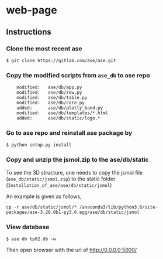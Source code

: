 # web-page

## Instructions
### Clone the most recent ase
```
$ git clone https://gitlab.com/ase/ase.git
```

### Copy the modified scripts from `ase_db` to ase repo
```
	modified:   ase/db/app.py
	modified:   ase/db/row.py
	modified:   ase/db/table.py
	modified:   ase/db/core.py
	added:      ase/db/plotly_band.py
	modified:   ase/db/templates/*.html
	added:      ase/db/static/logo.* 

```

### Go to ase repo and reinstall ase package by
```
$ python setup.py install
```

### Copy and unzip the jsmol.zip to the ase/db/static
To see the 3D structure, one needs to copy the jsmol file (`ase_db/static/jsmol.zip`)
to the static folder (`Installation_of_ase/ase/db/static/jsmol`)

An example is given as follows,
```
cp -r ase/db/static/jsmol/* /anaconda3/lib/python3.6/site-packages/ase-3.20.0b1-py3.6.egg/ase/db/static/jsmol
```
### View database

```
$ ase db tp02.db -w
```
Then open browser with the url of http://0.0.0.0:5000/ 

